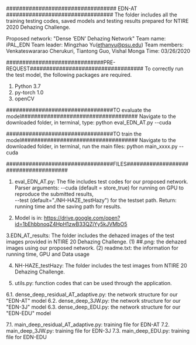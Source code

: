 ################################## EDN-AT #################################
The folder includes all the training testing codes, saved models and testing results prepared for NTIRE 2020 Dehazing Challenge.

Proposed network: "Dense ‘EDN’ Dehazing Network" 
Team name: iPAL_EDN
Team leader: Mingzhao Yu(ethanyu@psu.edu)
Team members:  Venkateswararao Cherukuri, Tiantong Guo, Vishal Monga 
Time: 03/26/2020

##############################PRE-REQUEST###################################
To correctly run the test model, the following packages are required.
1. Python 3.7
2. py-torch 1.0
3. openCV

#################################TO evaluate the model####################################
Navigate to the downloaded folder, in terminal, type:
	python eval_EDN_AT.py --cuda
	
#################################TO train the model####################################
Navigate to the downloaded folder, in terminal, run the main files:
	python main_xxxx.py --cuda

#################################FILES######################################
1. eval_EDN_AT.py: 
The file includes test codes for our proposed network.
Parser arguments: 
	--cuda (default = store_true) for running on GPU to reproduce the submitted results,  
	--test (default="./NH-HAZE_testHazy") for the testset path.
Return: running time and the saving path for results.

2. Model is in: https://drive.google.com/open?id=1bEhbbnoqZ4HpH1zwB33QZjYy5kJVMbO5

3.EDN_AT_results: 
The folder includes the dehazed images of the test images provided in NTIRE 20 Dehazing Challenge.
	(1) ##.png: the dehazed images using our proposed network.
	(2) readme.txt: the information for running time, GPU and Data usage

4. NH-HAZE_testHazy: 
The folder includes the test images from NTIRE 20 Dehazing Challenge.

5. utils.py: function codes that can be used through the application.

6.1. dense_deep_residual_AT_adaptive.py: the network structure for our "EDN-AT" model
6.2. dense_deep_3JW.py: the network structure for our "EDN-3J" model
6.3. dense_deep_EDU.py: the network structure for our "EDN-EDU" model

7.1. main_deep_residual_AT_adaptive.py: training file for EDN-AT
7.2. main_deep_3JW.py: training file for EDN-3J
7.3. main_deep_EDU.py: training file for EDN-EDU




